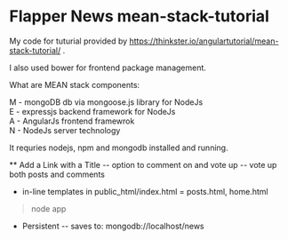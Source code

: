 Flapper News
mean-stack-tutorial
=================== 

My code for tuturial provided by https://thinkster.io/angulartutorial/mean-stack-tutorial/ . <br>

I also used bower for frontend package management.

What are MEAN stack components:

M - mongoDB db via mongoose.js library for NodeJs <br>
E - expressjs backend framework for NodeJs <br>
A - AngularJs frontend framewrok <br>
N - NodeJs server technology <br>

It requries nodejs, npm and mongodb installed and running.


** Add a Link with a Title
-- option to comment on and vote up 
-- vote up both posts and comments
* in-line templates in public_html/index.html  =  posts.html, home.html

> node app

* Persistent
-- saves to: mongodb://localhost/news


